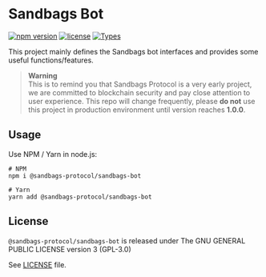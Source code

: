 # Sandbags Bot

[![npm version][1]][2] [![license][3]][4] [![Types][5]][6]

This project mainly defines the Sandbags bot interfaces and provides some useful functions/features.


> **Warning**  
> This is to remind you that Sandbags Protocol is a very early project, we are committed to blockchain security and pay close attention to user experience. This repo will change frequently, please **do not** use this project in production environment until version reaches **1.0.0**.

## Usage

Use NPM / Yarn in node.js:

```
# NPM
npm i @sandbags-protocol/sandbags-bot

# Yarn
yarn add @sandbags-protocol/sandbags-bot
```

## License

`@sandbags-protocol/sandbags-bot` is released under The GNU GENERAL PUBLIC LICENSE version 3 (GPL-3.0)

See [LICENSE](./LICENSE) file.

[1]: https://img.shields.io/npm/v/@sandbags-protocol/sandbags-bot.svg
[2]: https://www.npmjs.com/package/@sandbags-protocol/sandbags-bot

[3]: https://img.shields.io/npm/l/@sandbags-protocol/sandbags-bot
[4]: https://github.com/sandbags-protocol/sandbags-bot/blob/main/LICENSE

[5]: https://img.shields.io/npm/types/@sandbags-protocol/sandbags-bot.svg
[6]: https://www.npmjs.com/package/@sandbags-protocol/sandbags-bot
